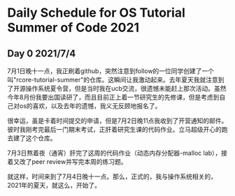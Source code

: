 # Daily Schedule for OS Tutorial Summer of Code 2021

## Day 0 2021/7/4

7月1日晚十一点，我正刷着github，突然注意到follow的一位同学创建了一个叫"rcore-tutorial-summer"的仓库。这瞬间让我激动起来。去年夏天我就注意到了开源操作系统夏令营，但是当时我在ucb交流，很遗憾未能赶上那次活动。虽然今年8月份我要出国读研了，而且目前正上着一节研究生的先修课，但是考虑到自己对os的喜欢，以及去年的遗憾，我义无反顾地报名了。

很幸运，虽是卡着时间提交的申请，但是7月2日晚11点我收到了开营通知的邮件。彼时我刚考完最后一门期末考试，正肝着研究生课的代码作业。立马超级开心的跑去建了这个仓库。

7月3日熬着夜（通宵）肝完了这周的代码作业（动态内存分配器-malloc lab），接着又改了peer review并写完本周的练习题。

就这样，时间来到了7月4日晚十一点。那么，正式的，我与操作系统相关的，2021年的夏天，就这么，开始了。
